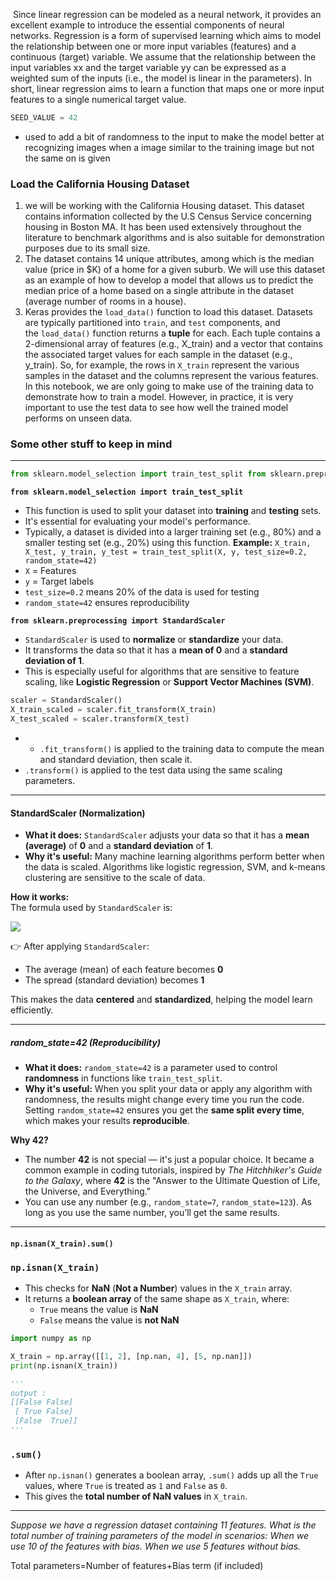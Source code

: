 
 Since linear regression can be modeled as a neural network, it provides an excellent example to introduce the essential components of neural networks. Regression is a form of supervised learning which aims to model the relationship between one or more input variables (features) and a continuous (target) variable. We assume that the relationship between the input variables xx and the target variable yy can be expressed as a weighted sum of the inputs (i.e., the model is linear in the parameters). In short, linear regression aims to learn a function that maps one or more input features to a single numerical target value.


```python
SEED_VALUE = 42
```
- used to add a bit of randomness to the input to make the model better at recognizing images when a image similar to the training image but not the same on is given

### Load the California Housing Dataset

1) we will be working with the California Housing dataset. This dataset contains information collected by the U.S Census Service concerning housing in Boston MA. It has been used extensively throughout the literature to benchmark algorithms and is also suitable for demonstration purposes due to its small size. 
2) The dataset contains 14 unique attributes, among which is the median value (price in $K) of a home for a given suburb. We will use this dataset as an example of how to develop a model that allows us to predict the median price of a home based on a single attribute in the dataset (average number of rooms in a house).
3) Keras provides the `load_data()` function to load this dataset. Datasets are typically partitioned into `train`, and `test` components, and the `load_data()` function returns a **tuple** for each. Each tuple contains a 2-dimensional array of features (e.g., X_train) and a vector that contains the associated target values for each sample in the dataset (e.g., y_train). So, for example, the rows in `X_train` represent the various samples in the dataset and the columns represent the various features. In this notebook, we are only going to make use of the training data to demonstrate how to train a model. However, in practice, it is very important to use the test data to see how well the trained model performs on unseen data.

### Some other stuff to keep in mind

---------

```python
from sklearn.model_selection import train_test_split from sklearn.preprocessing import StandardScaler
```

**`from sklearn.model_selection import train_test_split`**
- This function is used to split your dataset into **training** and **testing** sets.
- It's essential for evaluating your model's performance.
- Typically, a dataset is divided into a larger training set (e.g., 80%) and a smaller testing set (e.g., 20%) using this function.
**Example:**
`X_train, X_test, y_train, y_test = train_test_split(X, y, test_size=0.2, random_state=42)`
- `X` = Features
- `y` = Target labels
- `test_size=0.2` means 20% of the data is used for testing
- `random_state=42` ensures reproducibility


**`from sklearn.preprocessing import StandardScaler`**
- `StandardScaler` is used to **normalize** or **standardize** your data.
- It transforms the data so that it has a **mean of 0** and a **standard deviation of 1**.
- This is especially useful for algorithms that are sensitive to feature scaling, like **Logistic Regression** or **Support Vector Machines (SVM)**.
```python
scaler = StandardScaler()
X_train_scaled = scaler.fit_transform(X_train)
X_test_scaled = scaler.transform(X_test)
```
- - `.fit_transform()` is applied to the training data to compute the mean and standard deviation, then scale it.
- `.transform()` is applied to the test data using the same scaling parameters.

----------

 #### **StandardScaler (Normalization)**

- **What it does:** `StandardScaler` adjusts your data so that it has a **mean (average)** of **0** and a **standard deviation** of **1**.
- **Why it's useful:** Many machine learning algorithms perform better when the data is scaled. Algorithms like logistic regression, SVM, and k-means clustering are sensitive to the scale of data.

**How it works:**  
The formula used by `StandardScaler` is:

![](Pasted%20image%2020250326003948.png)

👉 After applying `StandardScaler`:

- The average (mean) of each feature becomes **0**
- The spread (standard deviation) becomes **1**

This makes the data **centered** and **standardized**, helping the model learn efficiently.

----------
##### **random_state=42 (Reproducibility)**

- **What it does:** `random_state=42` is a parameter used to control **randomness** in functions like `train_test_split`.
- **Why it's useful:** When you split your data or apply any algorithm with randomness, the results might change every time you run the code. Setting `random_state=42` ensures you get the **same split every time**, which makes your results **reproducible**.

**Why 42?**
- The number **42** is not special — it's just a popular choice. It became a common example in coding tutorials, inspired by _The Hitchhiker's Guide to the Galaxy_, where **42** is the "Answer to the Ultimate Question of Life, the Universe, and Everything."
- You can use any number (e.g., `random_state=7`, `random_state=123`). As long as you use the same number, you’ll get the same results.

---------

#### **`np.isnan(X_train).sum()`**

### **`np.isnan(X_train)`**

- This checks for **NaN** (**Not a Number**) values in the `X_train` array.
- It returns a **boolean array** of the same shape as `X_train`, where:
    - `True` means the value is **NaN**
    - `False` means the value is **not NaN**

```python
import numpy as np

X_train = np.array([[1, 2], [np.nan, 4], [5, np.nan]])
print(np.isnan(X_train))

''' 
output :
[[False False]
 [ True False]
 [False  True]]
'''
```

### **`.sum()`**

- After `np.isnan()` generates a boolean array, `.sum()` adds up all the `True` values, where `True` is treated as `1` and `False` as `0`.
- This gives the **total number of NaN values** in `X_train`.



-------

*Suppose we have a regression dataset containing 11 features. What is the total number of training parameters of the model in scenarios:*
*When we use 10 of the features with bias.*
 *When we use 5 features without bias.*

Total parameters=Number of features+Bias term (if included)

